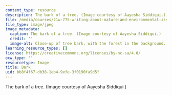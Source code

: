 ```yaml
---
content_type: resource
description: The bark of a tree. (Image courtesy of Aayesha Siddiqui.)
file: /media/courses/21w-775-writing-about-nature-and-environmental-issues-fall-2006/bb8f4f67db381eb49efe3f0190fa9d5f_21w-775f06-th.jpg
file_type: image/jpeg
image_metadata:
  caption: The bark of a tree. (Image courtesy of Aayesha Siddiqui.)
  credit: ''
  image-alt: Close-up of tree bark, with the forest in the background.
learning_resource_types: []
license: https://creativecommons.org/licenses/by-nc-sa/4.0/
ocw_type: ''
resourcetype: Image
title: Bark
uid: bb8f4f67-db38-1eb4-9efe-3f0190fa9d5f
---
```

The bark of a tree. (Image courtesy of Aayesha Siddiqui.)